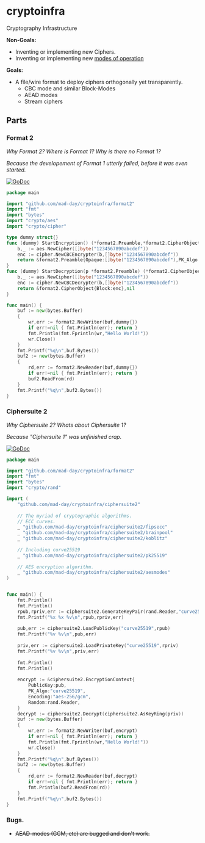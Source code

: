 # cryptoinfra
Cryptography Infrastructure

**Non-Goals:**
- Inventing or implementing new Ciphers.
- Inventing or implementing new [modes of operation](https://en.wikipedia.org/wiki/Block_cipher_mode_of_operation)

**Goals:**
- A file/wire format to deploy ciphers orthogonally yet transparently.
	- CBC mode and similar Block-Modes
	- AEAD modes
	- Stream ciphers


## Parts

### Format 2

*Why Format 2? Where is Format 1? Why is there no Format 1?*

*Because the developement of Format 1 utterly failed, before it was even started.*

[![GoDoc](https://godoc.org/github.com/mad-day/cryptoinfra/format2?status.svg)](https://godoc.org/github.com/mad-day/cryptoinfra/format2)

```go
package main

import "github.com/mad-day/cryptoinfra/format2"
import "fmt"
import "bytes"
import "crypto/aes"
import "crypto/cipher"

type dummy struct{}
func (dummy) StartEncryption() (*format2.Preamble,*format2.CipherObject,error) {
	b,_ := aes.NewCipher([]byte("1234567890abcdef"))
	enc := cipher.NewCBCEncrypter(b,[]byte("1234567890abcdef"))
	return &format2.Preamble{Opaque:[]byte("1234567890abcdef"),PK_Algo:"/",Encoding:"aes"},&format2.CipherObject{Block:enc},nil
}
func (dummy) StartDecryption(p *format2.Preamble) (*format2.CipherObject,error) {
	b,_ := aes.NewCipher([]byte("1234567890abcdef"))
	enc := cipher.NewCBCDecrypter(b,[]byte("1234567890abcdef"))
	return &format2.CipherObject{Block:enc},nil
}

func main() {
	buf := new(bytes.Buffer)
	{
		wr,err := format2.NewWriter(buf,dummy{})
		if err!=nil { fmt.Println(err); return }
		fmt.Println(fmt.Fprintln(wr,"Hello World!"))
		wr.Close()
	}
	fmt.Printf("%q\n",buf.Bytes())
	buf2 := new(bytes.Buffer)
	{
		rd,err := format2.NewReader(buf,dummy{})
		if err!=nil { fmt.Println(err); return }
		buf2.ReadFrom(rd)
	}
	fmt.Printf("%q\n",buf2.Bytes())
}
```


### Ciphersuite 2

*Why Ciphersuite 2? Whats about Ciphersuite 1?*

*Because "Ciphersuite 1" was unfinished crap.*

[![GoDoc](https://godoc.org/github.com/mad-day/cryptoinfra/ciphersuite2?status.svg)](https://godoc.org/github.com/mad-day/cryptoinfra/ciphersuite2)

```go
package main

import "github.com/mad-day/cryptoinfra/format2"
import "fmt"
import "bytes"
import "crypto/rand"

import (
	"github.com/mad-day/cryptoinfra/ciphersuite2"
	
	// The myriad of cryptographic algorithms.
	// ECC curves.
	_ "github.com/mad-day/cryptoinfra/ciphersuite2/fipsecc"
	_ "github.com/mad-day/cryptoinfra/ciphersuite2/brainpool"
	_ "github.com/mad-day/cryptoinfra/ciphersuite2/koblitz"
	
	// Including curve25519
	_ "github.com/mad-day/cryptoinfra/ciphersuite2/pk25519"
	
	// AES encryption algorithm.
	_ "github.com/mad-day/cryptoinfra/ciphersuite2/aesmodes"
)


func main() {
	fmt.Println()
	fmt.Println()
	rpub,rpriv,err := ciphersuite2.GenerateKeyPair(rand.Reader,"curve25519")
	fmt.Printf("%x %x %v\n",rpub,rpriv,err)
	
	pub,err := ciphersuite2.LoadPublicKey("curve25519",rpub)
	fmt.Printf("%v %v\n",pub,err)
	
	priv,err := ciphersuite2.LoadPrivateKey("curve25519",rpriv)
	fmt.Printf("%v %v\n",priv,err)
	
	fmt.Println()
	fmt.Println()
	
	encrypt := &ciphersuite2.EncryptionContext{
		PublicKey:pub,
		PK_Algo:"curve25519",
		Encoding:"aes-256/gcm",
		Random:rand.Reader,
	}
	decrypt := ciphersuite2.Decrypt(ciphersuite2.AsKeyRing(priv))
	buf := new(bytes.Buffer)
	{
		wr,err := format2.NewWriter(buf,encrypt)
		if err!=nil { fmt.Println(err); return }
		fmt.Println(fmt.Fprintln(wr,"Hello World!"))
		wr.Close()
	}
	fmt.Printf("%q\n",buf.Bytes())
	buf2 := new(bytes.Buffer)
	{
		rd,err := format2.NewReader(buf,decrypt)
		if err!=nil { fmt.Println(err); return }
		fmt.Println(buf2.ReadFrom(rd))
	}
	fmt.Printf("%q\n",buf2.Bytes())
}
```


### Bugs.

- ~~AEAD-modes (GCM, etc) are bugged and don't work.~~
